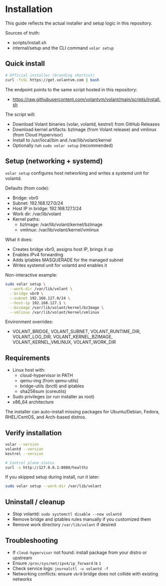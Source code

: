 # Installation

This guide reflects the actual installer and setup logic in this repository.

Sources of truth:
- scripts/install.sh
- internal/setup and the CLI command `volar setup`

## Quick install

```bash
# Official installer (branding shortcut)
curl -fsSL https://get.volantvm.com | bash
```

The endpoint points to the same script hosted in this repository:
- https://raw.githubusercontent.com/volantvm/volant/main/scripts/install.sh

The script will:
- Download Volant binaries (volar, volantd, kestrel) from GitHub Releases
- Download kernel artifacts: bzImage (from Volant release) and vmlinux (from Cloud Hypervisor)
- Install to /usr/local/bin and /var/lib/volant/kernel
- Optionally run `sudo volar setup` (recommended)

## Setup (networking + systemd)

`volar setup` configures host networking and writes a systemd unit for volantd.

Defaults (from code):
- Bridge: vbr0
- Subnet: 192.168.127.0/24
- Host IP in bridge: 192.168.127.1/24
- Work dir: /var/lib/volant
- Kernel paths:
  - bzImage: /var/lib/volant/kernel/bzImage
  - vmlinux: /var/lib/volant/kernel/vmlinux

What it does:
- Creates bridge vbr0, assigns host IP, brings it up
- Enables IPv4 forwarding
- Adds iptables MASQUERADE for the managed subnet
- Writes systemd unit for volantd and enables it

Non-interactive example:
```bash
sudo volar setup \
  --work-dir /var/lib/volant \
  --bridge vbr0 \
  --subnet 192.168.127.0/24 \
  --host-ip 192.168.127.1 \
  --bzimage /var/lib/volant/kernel/bzImage \
  --vmlinux /var/lib/volant/kernel/vmlinux
```

Environment overrides:
- VOLANT_BRIDGE, VOLANT_SUBNET, VOLANT_RUNTIME_DIR, VOLANT_LOG_DIR,
  VOLANT_KERNEL_BZIMAGE, VOLANT_KERNEL_VMLINUX, VOLANT_WORK_DIR

## Requirements

- Linux host with:
  - cloud-hypervisor in PATH
  - qemu-img (from qemu-utils)
  - bridge-utils (brctl) and iptables
  - sha256sum (coreutils)
- Sudo privileges (or run installer as root)
- x86_64 architecture

The installer can auto-install missing packages for Ubuntu/Debian, Fedora, RHEL/CentOS, and Arch-based distros.

## Verify installation

```bash
volar --version
volantd --version
kestrel --version

# Control plane status
curl -s http://127.0.0.1:8080/healthz
```

If you skipped setup during install, run it later:
```bash
sudo volar setup --work-dir /var/lib/volant
```

## Uninstall / cleanup

- Stop volantd: `sudo systemctl disable --now volantd`
- Remove bridge and iptables rules manually if you customized them
- Remove work directory `/var/lib/volant` if desired

## Troubleshooting

- If `cloud-hypervisor` not found: install package from your distro or upstream
- Ensure `/proc/sys/net/ipv4/ip_forward` is `1`
- Check service logs: `journalctl -u volantd -f`
- Networking conflicts: ensure `vbr0` bridge does not collide with existing networks
